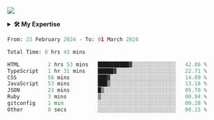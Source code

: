 <!-- ![](https://streak-stats.demolab.com?user=dnhn&theme=dark&hide_border=true&border_radius=0&date_format=j%20M[%20Y]) -->
![](http://github-profile-summary-cards.vercel.app/api/cards/profile-details?username=dnhn&theme=dark)

<details>
<summary><strong>🛠 My Expertise</strong></summary>

|||
|-|-|
|**Language**|[<img width=36 height=36 src=https://cdn.simpleicons.org/html5 alt=HTML>](https://html.spec.whatwg.org/multipage) [<img width=36 height=36 src=https://cdn.simpleicons.org/css3 alt=CSS>](https://www.w3.org/Style/CSS) [<img width=36 height=36 src=https://cdn.simpleicons.org/sass alt=Sass>](https://sass-lang.com) [<img width=36 height=36 src=https://cdn.simpleicons.org/javascript alt=JavaScript>](https://www.ecma-international.org/publications-and-standards/standards/ecma-262) [<img width=36 height=36 src=https://cdn.simpleicons.org/typescript alt=TypeScript>](https://typescriptlang.org)|
|**CSS**|[<img width=36 height=36 src=https://cdn.simpleicons.org/bootstrap alt=Bootstrap>](https://getbootstrap.com) [<img width=36 height=36 src=https://cdn.simpleicons.org/cssmodules alt="CSS Modules">](https://github.com/css-modules) [<img width=36 height=36 src=https://cdn.simpleicons.org/styledcomponents alt="Styled Components">](https://styled-components.com) [<img width=36 height=36 src=https://cdn.simpleicons.org/tailwindcss alt="Tailwind CSS">](https://tailwindcss.com) [<img width=36 height=36 src=https://cdn.simpleicons.org/mui alt="Material UI">](https://mui.com)|
|**Library<br>Framework**|[<img width=36 height=36 src=https://cdn.simpleicons.org/greensock alt=Greensock>](https://greensock.com) [<img width=36 height=36 src=https://cdn.simpleicons.org/react alt=React>](https://react.dev) [<img width=36 height=36 src=https://cdn.simpleicons.org/nextdotjs alt=Next>](https://nextjs.org) [<img width=36 height=36 src=https://cdn.simpleicons.org/laravel alt=Laravel>](https://laravel.com) [<img width=36 height=36 src=https://cdn.simpleicons.org/statamic alt=Statamic>](https://statamic.com)|
|**JAMstack**|[<img width=36 height=36 src=https://cdn.simpleicons.org/jamstack alt=Jamstack>](https://jamstack.org) [<img width=36 height=36 src=https://cdn.simpleicons.org/jekyll alt=Jekyll>](https://jekyllrb.com) [<img width=36 height=36 src=https://cdn.simpleicons.org/gatsby alt=Gatsby>](https://gatsbyjs.com) [<img width=36 height=36 src=https://cdn.simpleicons.org/hugo alt=Hugo>](https://gohugo.io)|
|**Platform**|[<img width=36 height=36 src=https://cdn.simpleicons.org/github alt=GitHub>](https://github.com) [<img width=36 height=36 src=https://cdn.simpleicons.org/amazonaws alt=AWS>](https://aws.amazon.com) [<img width=36 height=36 src=https://cdn.simpleicons.org/netlify alt=Netlify>](https://netlify.com) [<img width=36 height=36 src=https://cdn.simpleicons.org/vercel alt=Vercel>](https://vercel.com)|
|**Editor**|[<img width=36 height=36 src=https://cdn.simpleicons.org/visualstudiocode alt="Visual Studio Code">](https://code.visualstudio.com) [<img width=36 height=36 src=https://cdn.simpleicons.org/webstorm alt=WebStorm>](https://www.jetbrains.com/webstorm) [<img width=36 height=36 src=https://cdn.simpleicons.org/markdown alt=Markdown>](https://daringfireball.net/projects/markdown/syntax)|
|**Terminal**|[<img width=36 height=36 src=https://cdn.simpleicons.org/homebrew alt=Homebrew>](https://brew.sh) [<img width=36 height=36 src=https://cdn.simpleicons.org/tmux alt=tmux>](https://github.com/tmux/tmux) [<img width=36 height=36 src=https://cdn.simpleicons.org/git alt=Git>](https://git-scm.com) [<img width=36 height=36 src=https://cdn.simpleicons.org/sourcetree alt=Sourcetree>](https://www.sourcetreeapp.com) [<img width=36 height=36 src=https://cdn.simpleicons.org/vite alt=Vite>](https://vitejs.dev)|
|**Software**|[<img width=36 height=36 src=https://cdn.simpleicons.org/trello alt=Trello>](https://trello.com) [<img width=36 height=36 src=https://cdn.simpleicons.org/jirasoftware alt=Jira>](https://www.atlassian.com/jira) [<img width=36 height=36 src=https://cdn.simpleicons.org/adobephotoshop alt=Photoshop>](https://photoshop.com) [<img width=36 height=36 src=https://cdn.simpleicons.org/adobeillustrator alt=Illustrator>](https://illustrator.com) [<img width=36 height=36 src=https://cdn.simpleicons.org/figma alt=Figma>](https://figma.com)|

</details>

<!--START_SECTION:waka-->

```python
From: 23 February 2024 - To: 01 March 2024

Total Time: 6 hrs 43 mins

HTML         2 hrs 53 mins   ██████████▓░░░░░░░░░░░░░░   42.86 %
TypeScript   1 hr 31 mins    █████▓░░░░░░░░░░░░░░░░░░░   22.71 %
CSS          56 mins         ███▓░░░░░░░░░░░░░░░░░░░░░   14.09 %
JavaScript   53 mins         ███▒░░░░░░░░░░░░░░░░░░░░░   13.18 %
JSON         23 mins         █▒░░░░░░░░░░░░░░░░░░░░░░░   05.70 %
Ruby         3 mins          ▒░░░░░░░░░░░░░░░░░░░░░░░░   00.94 %
gitconfig    1 min           ░░░░░░░░░░░░░░░░░░░░░░░░░   00.28 %
Other        0 secs          ░░░░░░░░░░░░░░░░░░░░░░░░░   00.15 %
```

<!--END_SECTION:waka-->
